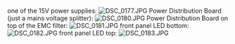 one of the 15V power supplies:
![DSC_0177.JPG](DSC_0177.JPG)
Power Distribution Board (just a mains voltage splitter):
![DSC_0180.JPG](DSC_0180.JPG)
Power Distribution Board on top of the EMC filter:
![DSC_0181.JPG](DSC_0181.JPG)
front panel LED bottom:
![DSC_0182.JPG](DSC_0182.JPG)
front panel LED top:
![DSC_0183.JPG](DSC_0183.JPG)
